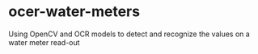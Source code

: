 # ocer-water-meters
 Using OpenCV and OCR models to detect and recognize the values on a water meter read-out
